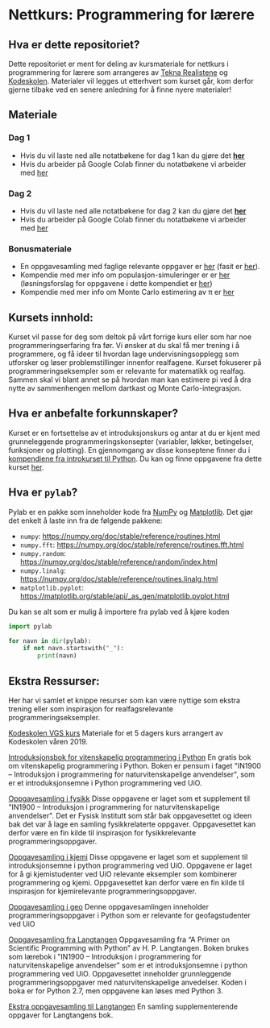 # Nettkurs: Programmering for lærere

## Hva er dette repositoriet?
Dette repositoriet er ment for deling av kursmateriale for nettkurs i programmering for lærere som arrangeres av [Tekna Realistene](https://www.tekna.no/realistene) og [Kodeskolen](https://simulakodeskolen.no/). Materialer vil legges ut etterhvert som kurset går, kom derfor gjerne tilbake ved en senere anledning for å finne nyere materialer!

## Materiale
### Dag 1
* Hvis du vil laste ned alle notatbøkene for dag 1 kan du gjøre det **[her](https://github.com/kodeskolen/tekna_h21_videre/raw/main/dag1/materiale_dag1.zip)**
* Hvis du arbeider på Google Colab finner du notatbøkene vi arbeider med [her](dag1/google_colab)

### Dag 2
* Hvis du vil laste ned alle notatbøkene for dag 2 kan du gjøre det **[her](https://github.com/kodeskolen/tekna_h21_videre/raw/main/dag2/materiale_dag2.zip)**
* Hvis du arbeider på Google Colab finner du notatbøkene vi arbeider med [her](dag2/google_colab)

### Bonusmateriale
* En oppgavesamling med faglige relevante oppgaver er [her](bonus/faglig_relevante_oppgaver.pdf) (fasit er [her](bonus/faglig_relevante_oppgaver_fasit.pdf)).
* Kompendie med mer info om populasjon-simuleringer er er [her](bonus/befolkningsvekst_kompendie.pdf) (løsningsforslag for oppgavene i dette kompendiet er [her](bonus/befolkningsvekst_fasit.pdf))
* Kompendie med mer info om Monte Carlo estimering av π er [her](bonus/pi_estimering_kompendie.pdf)

## Kursets innhold:
Kurset vil passe for deg som deltok på vårt forrige kurs eller som har noe programmeringserfaring fra før. Vi ønsker at du skal få mer trening i å programmere, og få ideer til hvordan lage undervisningsopplegg som utforsker og løser problemstillinger innenfor realfagene.
Kurset fokuserer på programmeringseksempler som er relevante for matematikk og realfag. Sammen skal vi blant annet se på hvordan man kan estimere pi ved å dra nytte av sammenhengen mellom dartkast og Monte Carlo-integrasjon. 
## Hva er anbefalte forkunnskaper?
Kurset er en fortsettelse av et introduksjonskurs og antar at du er kjent med grunneleggende programmeringskonsepter (variabler, løkker, betingelser, funksjoner og plotting).
En gjennomgang av disse konseptene finner du i [kompendiene fra introkurset til Python](introkurs/kompendier). Du kan og finne oppgavene fra dette kurset [her](introkurs/oppgaver).

## Hva er `pylab`?
Pylab er en pakke som inneholder kode fra [NumPy](https://numpy.org/) og [Matplotlib](https://matplotlib.org/). Det gjør det enkelt å laste inn fra de følgende pakkene:

 * `numpy`: https://numpy.org/doc/stable/reference/routines.html
 * `numpy.fft`: https://numpy.org/doc/stable/reference/routines.fft.html
 * `numpy.random`: https://numpy.org/doc/stable/reference/random/index.html
 * `numpy.linalg`: https://numpy.org/doc/stable/reference/routines.linalg.html
 * `matplotlib.pyplot`: https://matplotlib.org/stable/api/_as_gen/matplotlib.pyplot.html

Du kan se alt som er mulig å importere fra pylab ved å kjøre koden

```python
import pylab

for navn in dir(pylab):
    if not navn.startswith("_"):
        print(navn)
```


## Ekstra Ressurser:
Her har vi samlet et knippe resurser som kan være nyttige som ekstra trening eller som inspirasjon for realfagsrelevante programmeringseksempler. 

[Kodeskolen VGS kurs](https://github.com/kodeskolen/vgs)
Materiale for et 5 dagers kurs arrangert av Kodeskolen våren 2019. 

[Introduksjonsbok for vitenskapelig programmering i Python](https://link.springer.com/book/10.1007/978-3-030-50356-7)
En gratis bok om vitenskapelig programmering i Python. Boken er pensum i faget "IN1900 – Introduksjon i programmering for naturvitenskapelige anvendelser", som er et introduksjonsemne i Python programmering ved UiO.

[Oppgavesamling i fysikk](https://github.com/kodeskolen/vgs/blob/master/Oppgavesamlinger/Oppgavesamling%20i%20fysikk.pdf)
Disse oppgavene er laget som et supplement til "IN1900 – Introduksjon i programmering for naturvitenskapelige anvendelser". Det er Fysisk Institutt som står bak oppgavesettet og ideen bak det var å lage en samling fysikkrelaterte oppgaver. Oppgavesettet kan derfor være en fin kilde til inspirasjon for fysikkrelevante programmeringsoppgaver.

[Oppgavesamling i kjemi](https://github.com/kodeskolen/vgs/blob/master/Oppgavesamlinger/Oppgavesamling%20i%20kjemi.pdf)
Disse oppgavene er laget som et supplement til introduksjonsemne i python programmering ved UiO. Oppgavene er laget for å gi kjemistudenter ved UiO relevante eksempler som kombinerer programmering og kjemi. Oppgavesettet kan derfor være en fin kilde til inspirasjon for kjemirelevante programmeringsoppgaver.

[Oppgavesamling i geo](https://github.com/kodeskolen/vgs/blob/master/Oppgavesamlinger/Oppgavesamling%20i%20geo.pdf)
Denne oppgavesamlingen inneholder programmeringsoppgaver i Python som er relevante for geofagstudenter ved UiO

[Oppgavesamling fra Langtangen](https://github.com/kodeskolen/vgs/blob/master/Oppgavesamlinger/Oppgavesamling%20fra%20Langtangen.pdf)
Oppgavesamling fra “A Primer on Scientific Programming with Python” av H. P. Langtangen. Boken brukes som lærebok i "IN1900 – Introduksjon i programmering for naturvitenskapelige anvendelser" som er et introduksjonsemne i python programmering ved UiO. Oppgavesettet inneholder grunnleggende programmeringsoppgaver med naturvitenskapelige anvedelser. Koden i boka er for Python 2.7, men oppgavene kan løses med Python 3.

[Ekstra oppgavesamling til Langtangen](https://github.com/kodeskolen/vgs/blob/master/Oppgavesamlinger/Ekstraoppgaver%20til%20Langtangen.pdf)
En samling supplementerende oppgaver for Langtangens bok.
